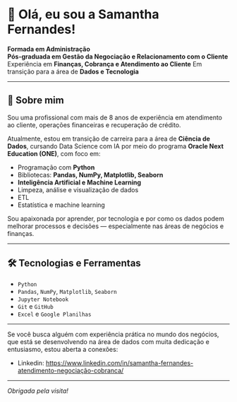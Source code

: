 # 👋 Olá, eu sou a Samantha Fernandes!

**Formada em Administração**  
**Pós-graduada em Gestão da Negociação e Relacionamento com o Cliente**  
Experiência em **Finanças, Cobrança e Atendimento ao Cliente**
Em transição para a área de **Dados e Tecnologia** 

---

## 🚀 Sobre mim

Sou uma profissional com mais de 8 anos de experiência em atendimento ao cliente, operações financeiras e recuperação de crédito.

Atualmente, estou em transição de carreira para a área de **Ciência de Dados**, cursando Data Science com IA por meio do programa **Oracle Next Education (ONE)**, com foco em:

- Programação com **Python**  
- Bibliotecas: **Pandas, NumPy, Matplotlib, Seaborn**  
- **Inteligência Artificial e Machine Learning**  
- Limpeza, análise e visualização de dados
- ETL
- Estatística e machine learning

Sou apaixonada por aprender, por tecnologia e por como os dados podem melhorar processos e decisões — especialmente nas áreas de negócios e finanças.

---

## 🛠️ Tecnologias e Ferramentas

- `Python`  
- `Pandas`, `NumPy`, `Matplotlib`, `Seaborn`  
- `Jupyter Notebook`  
- `Git` e `GitHub`  
- `Excel` e `Google Planilhas`  

---

Se você busca alguém com experiência prática no mundo dos negócios, que está se desenvolvendo na área de dados com muita dedicação e entusiasmo, estou aberta a conexões:

- Linkedin: https://www.linkedin.com/in/samantha-fernandes-atendimento-negociação-cobranca/ 

---

_Obrigada pela visita!_

